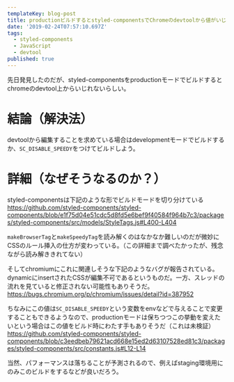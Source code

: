 ```yaml
---
templateKey: blog-post
title: productionビルドするとstyled-componentsでChromeのdevtoolから値がいじれない話とその解決
date: '2019-02-24T07:57:10.697Z'
tags:
  - styled-components
  - JavaScript
  - devtool
published: true
---
```


先日発見したのだが、styled-componentsをproductionモードでビルドするとchromeのdevtool上からいじれないらしい。


# 結論（解決法）
devtoolから編集することを求めている場合はdevelopmentモードでビルドするか、`SC_DISABLE_SPEEDY`をつけてビルドしよう。

# 詳細（なぜそうなるのか？）

styled-componentsは下記のような形でビルドモードを切り分けている
https://github.com/styled-components/styled-components/blob/e1f75d04e51cdc5d8fd5e6bef9f40584f964b7c3/packages/styled-components/src/models/StyleTags.js#L400-L404

`makeBrowserTag`と`makeSpeedyTag`を読み解くのはなかなか難しいのだが微妙にCSSのルール挿入の仕方が変わっている。（この詳細まで調べたかったが、残念ながら読み解ききれてない）

そしてchromiumにこれに関連しそうな下記のようなバグが報告されている。
dynamicにinsertされたCSSが編集不可であるというものだ。一方、スレッドの流れを見ていると修正されない可能性もありそうだ。
https://bugs.chromium.org/p/chromium/issues/detail?id=387952

ちなみにこの値は`SC_DISABLE_SPEEDY`という変数をenvなどで与えることで変更することもできるようなので、productionモードは保ちつつこの挙動を変えたいという場合はこの値をビルド時にわたす手もありそうだ（これは未検証）
https://github.com/styled-components/styled-components/blob/c3eedbeb79621acd668e15ed2d63107528ed81c3/packages/styled-components/src/constants.js#L12-L14

当然、パフォーマンスは落ちることが予測されるので、例えばstaging環境用にのみこのビルドをするなどが良いだろう。